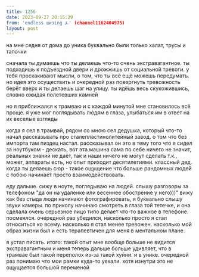```yaml
---
title: 1256
date: 2023-09-27 20:15:29
from: 'endless шизing ⍼' (channel1162404975)
layout: post
---
```


на мне седня от дома до уника буквально были только халат, трусы и тапочки

сначала ты думаешь что ты делаешь что-то очень экстравагантное. ты подходишь к подъездной двери и дрожжишь от социальной тревоги. у тебя проскакивают мысли, о том, что ты всё ещё можешь передумать.
но идея это осуществить и очередной раз повергнуть тревожность берёт вверх и ты делаешь шаг на улицу. ты идёшь весь скукожившись, словно ожидая полетевших камней

но я приближался к трамваю и с каждой минутой мне становилось всё проще. я уже мог поглядывать людям в глаза, улыбаться им в ответ на их веселые взгляды

когда я сел в трамвай, рядом со мною сел дедушка, который что-то начал рассказывать про сталепластинолитейный завод. о том что без импорта там пиздец настал. рассказывал он это в тему того что я сидел за ноутбуком - дескать, вот эта машина сама по себе ничего не значит, реальных знаний не даёт, так и наши ничего не могут сделать т.к., может, аппараты есть, но опыт приходит десятилетиями. классный дед. когда ты делаешь сюр - такое ощущение что больше рандомных людей с тобою начинает просто взаимодействовать.

еду дальше. сижу в ноуте, поглядываю на людей. слышу разговоры за телефоном "да он на удаленке или весеннее обострение у него)))"
вижу как без стыда люди начинают фотографировать, я буквально слышу звуки камеры. по приколу начинаю смотреть в глаза той тетечке, и она сделала очень серьезное лицо типо делает что-то важное в телефоне. посмеялся. очередной раз убедился, насколько просто я стал относиться ко всему. насколько я стал менее тревожен. насколько мой образ жизни был и есть терапевтичен для меня в ментальном плане.

я устал писать. итого: такой опыт мне вообще больше не видится экстравагантным и меня теперь дальше больше удивляет, что в трамвае был такой переполох из-за такой хуйни. и в унике. очередной раз понимаю что мои рамки куда-то уехали. хотя изнутри это не ощущается большой переменой
